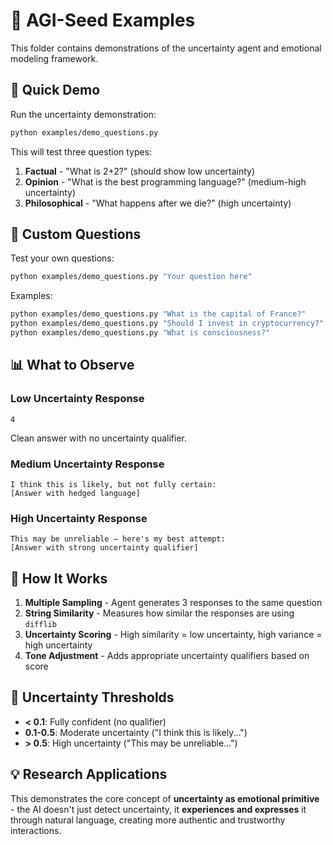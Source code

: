 # 🧠 AGI-Seed Examples

This folder contains demonstrations of the uncertainty agent and emotional modeling framework.

## 🚀 Quick Demo

Run the uncertainty demonstration:

```bash
python examples/demo_questions.py
```

This will test three question types:
1. **Factual** - "What is 2+2?" (should show low uncertainty)
2. **Opinion** - "What is the best programming language?" (medium-high uncertainty)  
3. **Philosophical** - "What happens after we die?" (high uncertainty)

## 🎯 Custom Questions

Test your own questions:

```bash
python examples/demo_questions.py "Your question here"
```

Examples:
```bash
python examples/demo_questions.py "What is the capital of France?"
python examples/demo_questions.py "Should I invest in cryptocurrency?"
python examples/demo_questions.py "What is consciousness?"
```

## 📊 What to Observe

### Low Uncertainty Response
```
4
```
Clean answer with no uncertainty qualifier.

### Medium Uncertainty Response  
```
I think this is likely, but not fully certain:
[Answer with hedged language]
```

### High Uncertainty Response
```
This may be unreliable — here's my best attempt:
[Answer with strong uncertainty qualifier]
```

## 🔬 How It Works

1. **Multiple Sampling** - Agent generates 3 responses to the same question
2. **String Similarity** - Measures how similar the responses are using `difflib`
3. **Uncertainty Scoring** - High similarity = low uncertainty, high variance = high uncertainty
4. **Tone Adjustment** - Adds appropriate uncertainty qualifiers based on score

## 🎯 Uncertainty Thresholds

- **< 0.1**: Fully confident (no qualifier)
- **0.1-0.5**: Moderate uncertainty ("I think this is likely...")
- **> 0.5**: High uncertainty ("This may be unreliable...")

## 💡 Research Applications

This demonstrates the core concept of **uncertainty as emotional primitive** - the AI doesn't just detect uncertainty, it **experiences and expresses** it through natural language, creating more authentic and trustworthy interactions.